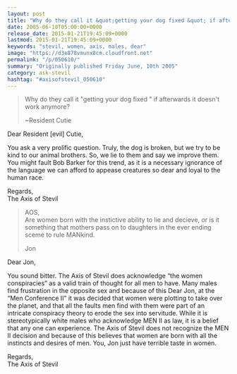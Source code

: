 ```yaml
---
layout: post
title: "Why do they call it &quot;getting your dog fixed &quot; if afterwards it doesn&#039;t work anymore?"
date: 2005-06-10T05:00:00+0000
release_date: 2015-01-21T19:45:09+0000
lastmod: 2015-01-21T19:45:09+0000
keywords: "stevil, women, axis, males, dear"
image: "https://d3e878vmunx8cm.cloudfront.net"
permalink: "/p/050610/"
summary: "Originally published Friday June, 10th 2005"
category: ask-stevil
hashtag: "#axisofstevil_050610"
---
```


> Why do they call it "getting your dog fixed " if afterwards it doesn't work anymore?
> 
> ~Resident Cutie

Dear Resident [evil] Cutie,

You ask a very prolific question. Truly, the dog is broken, but we try to be kind to our animal brothers. So, we lie to them and say we improve them. You might fault Bob Barker for this trend, as it is a necessary ignorance of the language we can afford to appease creatures so dear and loyal to the human race.

Regards,  
The Axis of Stevil

> AOS,  
> Are women born with the instictive ability to lie and decieve, or is it something that mothers pass on to daughters in the ever ending sceme to rule MANkind.
> 
> Jon

Dear Jon,

You sound bitter. The Axis of Stevil does acknowledge “the women conspiracies” as a valid train of thought for all men to have. Many males find frustration in the opposite sex and because of this Dear Jon, at the “Men Conference II” it was decided that women were plotting to take over the planet, and that all the faults men find with them were part of an intricate conspiracy theory to erode the sex into servitude. While it is stereotypically white males who acknowledge MEN II as law, it is a belief that any one can experience. The Axis of Stevil does not recognize the MEN II decision and because of this believes that women are born with all the instincts and desires of men. You, Jon just have terrible taste in women.

Regards,  
The Axis of Stevil
